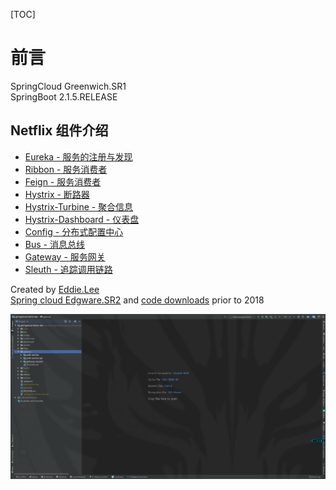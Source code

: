 [TOC]

# 前言

SpringCloud Greenwich.SR1 <br>
SpringBoot 2.1.5.RELEASE

## Netflix 组件介绍

- [Eureka - 服务的注册与发现](eureka/README.md)
- [Ribbon - 服务消费者](ribbon/README.md)
- [Feign - 服务消费者](feign/README.md)
- [Hystrix - 断路器](hystrix/README.md)
- [Hystrix-Turbine - 聚合信息](turbine/README.md)
- [Hystrix-Dashboard - 仪表盘](dashboard/README.md)
- [Config - 分布式配置中心](config/README.md)
- [Bus - 消息总线](bus/README.md)
- [Gateway - 服务网关](gateway/README.md)
- [Sleuth - 追踪调用链路](sleuth/README.md)

Created by [Eddie.Lee](http://blog.eddilee.cn/) <br>
[Spring cloud Edgware.SR2](https://www.cnblogs.com/EddieBlog/category/1186546.html) and [code downloads](https://github.com/eddie-code/SpringCloudDemo) prior to 2018


![](.README_images/cde20dd2.png)
